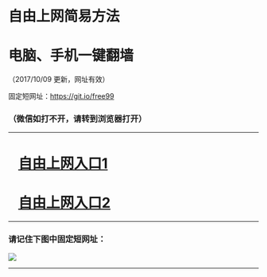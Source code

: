 ﻿# 自由上网简易方法

# 电脑、手机一键翻墙

（2017/10/09 更新，网址有效）

固定短网址：https://git.io/free99

### （微信如打不开，请转到浏览器打开）


***





# &nbsp;&nbsp; <a href="http://ft911319927.fwq-tz-1001.info/fwqtz01.html?t=10090016061 " target="_blank">自由上网入口1</a>
# &nbsp;&nbsp; <a href="http://ft22544485.fwq-tz-1002.info/fwqtz02.html?t=100900123567 " target="_blank">自由上网入口2</a>
***

### 请记住下图中固定短网址：

<img src="https://s3-us-west-2.amazonaws.com/fwq-1001/yjfq-20170905okok.png" /> 


***

